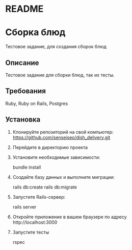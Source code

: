 # README
# Сборка блюд

Тестовое задание, для создания сборок блюд

## Описание

Тестовое задание для сборки блюд, так их тесты. 

## Требования

Ruby, Ruby on Rails, Postgres

## Установка

1. Клонируйте репозиторий на свой компьютер: https://github.com/senseiseo/dish_delivery.git
2. Перейдите в директорию проекта
3. Установите необходимые зависимости:

    bundle install

4. Cоздайте базу данных и выполните миграции:

    rails db:create
    rails db:migrate

5. Запустите Rails-сервер:

    rails server

6. Откройте приложение в вашем браузере по адресу http://localhost:3000

7. Запустите тесты 

    rspec
